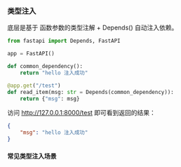 ### 类型注入

底层是基于 函数参数的类型注解 + Depends() 自动注入依赖。

```python
from fastapi import Depends, FastAPI

app = FastAPI()

def common_dependency():
    return "hello 注入成功"

@app.get("/test")
def read_item(msg: str = Depends(common_dependency)):
    return {"msg": msg}
```

访问 http://127.0.0.1:8000/test 即可看到返回的结果：

```json
{
    "msg": "hello 注入成功"
}
```

#### 常见类型注入场景

